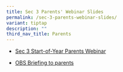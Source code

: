 ```yaml
---
title: Sec 3 Parents' Webinar Slides
permalink: /sec-3-parents-webinar-slides/
variant: tiptap
description: ""
third_nav_title: Parents
---
```

<ul data-tight="true" class="tight">
<li>
<p><a href="/files/Parents/S3SOYParentsWebinar.pdf" rel="noopener nofollow" target="_blank">Sec 3 Start-of-Year Parents Webinar</a>
</p>
</li>
<li>
<p><a href="/files/Parents/OBSBriefing16012025.pdf" rel="noopener nofollow" target="_blank">OBS Briefing to parents</a>
</p>
</li>
</ul>
<p></p>